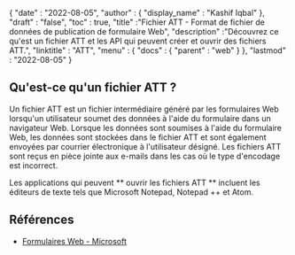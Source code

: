 {
  "date" : "2022-08-05",
  "author" : {
    "display_name" : "Kashif Iqbal"
},
  "draft" : "false",
  "toc" : true,
  "title" :"Fichier ATT - Format de fichier de données de publication de formulaire Web",
  "description" :"Découvrez ce qu'est un fichier ATT et les API qui peuvent créer et ouvrir des fichiers ATT.",
  "linktitle" : "ATT",
  "menu" : {
    "docs" : {
      "parent" : "web"
}
},
  "lastmod" : "2022-08-05"
}

## Qu'est-ce qu'un fichier ATT ?

Un fichier ATT est un fichier intermédiaire généré par les formulaires Web lorsqu'un utilisateur soumet des données à l'aide du formulaire dans un navigateur Web. Lorsque les données sont soumises à l'aide du formulaire Web, les données sont stockées dans le fichier ATT et sont également envoyées par courrier électronique à l'utilisateur désigné. Les fichiers ATT sont reçus en pièce jointe aux e-mails dans les cas où le type d'encodage est incorrect.

Les applications qui peuvent ** ouvrir les fichiers ATT ** incluent les éditeurs de texte tels que Microsoft Notepad, Notepad ++ et Atom.

## Références

* [Formulaires Web - Microsoft](https://learn.microsoft.com/en-us/aspnet/web-forms/what-is-web-forms)

